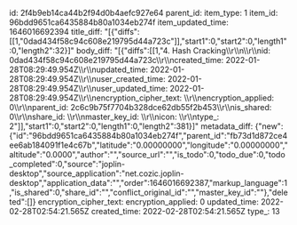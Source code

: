 id: 2f4b9eb14ca44b2f94d0b4aefc927e64
parent_id: 
item_type: 1
item_id: 96bdd9651ca6435884b80a1034eb274f
item_updated_time: 1646016692394
title_diff: "[{\"diffs\":[[1,\"0dad434f58c94c608e219795d44a723c\"]],\"start1\":0,\"start2\":0,\"length1\":0,\"length2\":32}]"
body_diff: "[{\"diffs\":[[1,\"4. Hash Cracking\\\r\\\n\\\r\\\nid: 0dad434f58c94c608e219795d44a723c\\\r\\\ncreated_time: 2022-01-28T08:29:49.954Z\\\r\\\nupdated_time: 2022-01-28T08:29:49.954Z\\\r\\\nuser_created_time: 2022-01-28T08:29:49.954Z\\\r\\\nuser_updated_time: 2022-01-28T08:29:49.954Z\\\r\\\nencryption_cipher_text: \\\r\\\nencryption_applied: 0\\\r\\\nparent_id: 2c6c9b75f7704b328dce62db55f2b453\\\r\\\nis_shared: 0\\\r\\\nshare_id: \\\r\\\nmaster_key_id: \\\r\\\nicon: \\\r\\\ntype_: 2\"]],\"start1\":0,\"start2\":0,\"length1\":0,\"length2\":381}]"
metadata_diff: {"new":{"id":"96bdd9651ca6435884b80a1034eb274f","parent_id":"fb73d1d872ce4ee6ab184091f1e4c67b","latitude":"0.00000000","longitude":"0.00000000","altitude":"0.0000","author":"","source_url":"","is_todo":0,"todo_due":0,"todo_completed":0,"source":"joplin-desktop","source_application":"net.cozic.joplin-desktop","application_data":"","order":1646016692387,"markup_language":1,"is_shared":0,"share_id":"","conflict_original_id":"","master_key_id":""},"deleted":[]}
encryption_cipher_text: 
encryption_applied: 0
updated_time: 2022-02-28T02:54:21.565Z
created_time: 2022-02-28T02:54:21.565Z
type_: 13